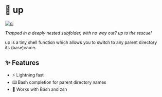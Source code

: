 # :climbing: up

[![ci](https://github.com/helpermethod/up/actions/workflows/ci.yml/badge.svg)](https://github.com/helpermethod/up/actions/workflows/ci.yml)

*Trapped in a deeply nested subfolder, with no way out? up to the rescue!*

up is a tiny shell function which allows you to switch to any parent directory its (base)name.

## :sparkles: Features

* :zap: Lightning fast
* :keyboard: Bash completion for parent directory names
* :shell: Works with Bash and zsh
